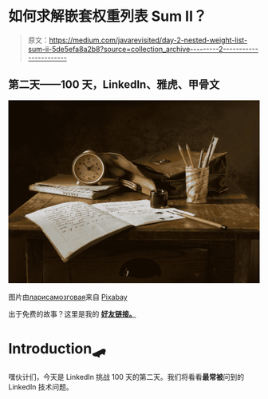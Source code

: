 # 如何求解嵌套权重列表 Sum II？

> 原文：<https://medium.com/javarevisited/day-2-nested-weight-list-sum-ii-5de5efa8a2b8?source=collection_archive---------2----------------------->

## 第二天——100 天，LinkedIn、雅虎、甲骨文

![](img/91efd02f8a4c8a33a45ccabce0d11ae4.png)

图片由[ларисамозговая](https://pixabay.com/users/mozlase__-1218014/?utm_source=link-attribution&utm_medium=referral&utm_campaign=image&utm_content=851328)来自 [Pixabay](https://pixabay.com/?utm_source=link-attribution&utm_medium=referral&utm_campaign=image&utm_content=851328)

出于免费的故事？这里是我的 [**好友链接。**](/@akshay_ravindran/5de5efa8a2b8?source=friends_link&sk=ed1aca1be2bdfe76d4aba56d50f85bdc)

# Introduction🛹

嘿伙计们，今天是 LinkedIn 挑战 100 天的第二天。我们将看看**最常被**问到的 LinkedIn 技术问题。